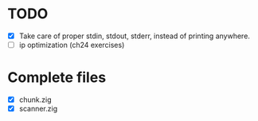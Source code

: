 # TODO
- [x] Take care of proper stdin, stdout, stderr, instead of printing anywhere.
- [ ] ip optimization (ch24 exercises)

# Complete files
- [X] chunk.zig
- [X] scanner.zig